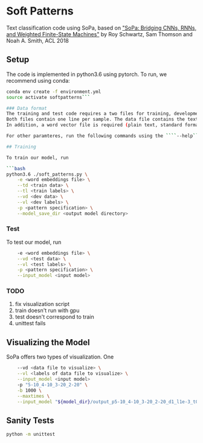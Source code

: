 # Soft Patterns
Text classification code using SoPa, based on ["SoPa: Bridging CNNs, RNNs, and Weighted Finite-State Machines"](https://arxiv.org/) by Roy Schwartz, Sam Thomson and Noah A. Smith, ACL 2018


## Setup

The code is implemented in python3.6 using pytorch. To run, we recommend using conda:

```bash
conda env create -f environment.yml
source activate softpatterns```

### Data format
The training and test code requires a two files for training, development and test: a data file and a labels file.
Both files contain one line per sample. The data file contains the text, and the labels file contain the label.
In addition, a word vector file is required (plain text, standard format of one line per vector, starting with the word, followed by the vector).

For other paramteres, run the following commands using the ````--help``` flag.

## Training

To train our model, run

```bash
python3.6 ./soft_patterns.py \
    -e <word embeddings file> \
    --td <train data> \
    --tl <train labels> \
    --vd <dev data> \
    --vl <dev labels> \
    -p <pattern specification> \
    --model_save_dir <output model directory>
```

### Test
To test our model, run

```bash python3.6 ./soft_patterns_test.py \
    -e <word embeddings file> \
    --vd <test data> \
    --vl <test labels> \
    -p <pattern specification> \
    --input_model <input model>
```


### TODO

1. fix visualization script
2. train doesn't run with gpu
3. test doesn't correspond to train
4. unittest fails

## Visualizing the Model
SoPa offers two types of visualization. One
```bash python3.6 ./visualize.py \
    --vd <data file to visualize> \
    --vl <labels of data file to visualize> \
    --input_model <input model>
    -p "5-10_4-10_3-20_2-20" \
    -b 1000 \
    --maxtimes \
    --input_model "${model_dir}/output_p5-10_4-10_3-20_2-20_d1_l1e-3_t0.2_r_b_6B.100d_slScale0_epsScale0_3d79c4f/model_25.pth"
```


## Sanity Tests

```bash
python -m unittest
```
